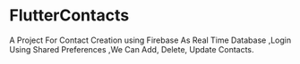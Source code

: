 # FlutterContacts
A Project For Contact Creation using Firebase As Real Time Database ,Login Using Shared Preferences ,We Can Add, Delete, Update Contacts.
